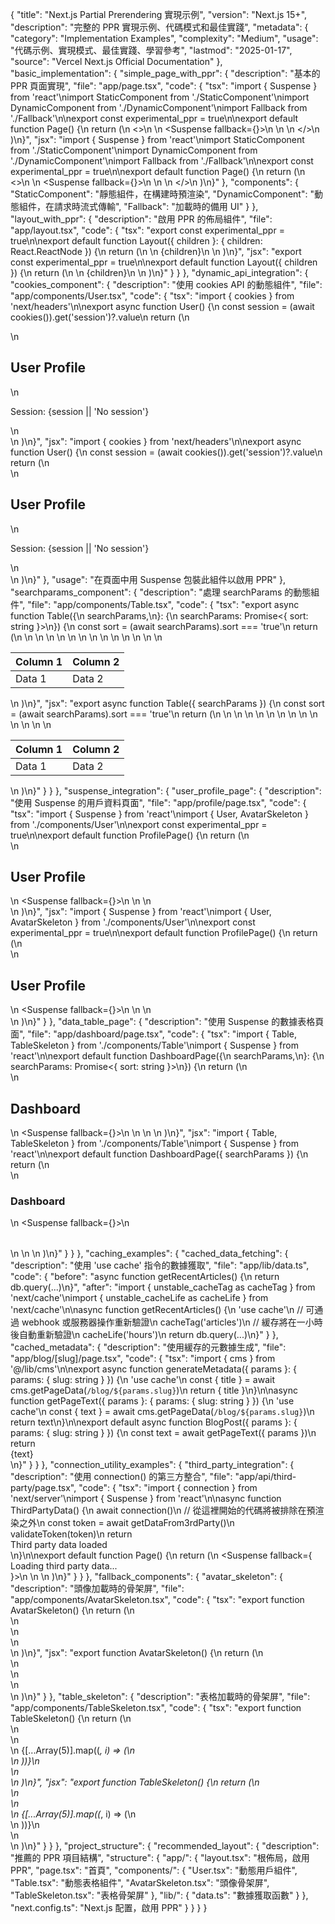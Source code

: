 {
  "title": "Next.js Partial Prerendering 實現示例",
  "version": "Next.js 15+",
  "description": "完整的 PPR 實現示例、代碼模式和最佳實踐",
  "metadata": {
    "category": "Implementation Examples",
    "complexity": "Medium",
    "usage": "代碼示例、實現模式、最佳實踐、學習參考",
    "lastmod": "2025-01-17",
    "source": "Vercel Next.js Official Documentation"
  },
  "basic_implementation": {
    "simple_page_with_ppr": {
      "description": "基本的 PPR 頁面實現",
      "file": "app/page.tsx",
      "code": {
        "tsx": "import { Suspense } from 'react'\nimport StaticComponent from './StaticComponent'\nimport DynamicComponent from './DynamicComponent'\nimport Fallback from './Fallback'\n\nexport const experimental_ppr = true\n\nexport default function Page() {\n  return (\n    <>\n      <StaticComponent />\n      <Suspense fallback={<Fallback />}>\n        <DynamicComponent />\n      </Suspense>\n    </>\n  )\n}",
        "jsx": "import { Suspense } from 'react'\nimport StaticComponent from './StaticComponent'\nimport DynamicComponent from './DynamicComponent'\nimport Fallback from './Fallback'\n\nexport const experimental_ppr = true\n\nexport default function Page() {\n  return (\n    <>\n      <StaticComponent />\n      <Suspense fallback={<Fallback />}>\n        <DynamicComponent />\n      </Suspense>\n    </>\n  )\n}"
      },
      "components": {
        "StaticComponent": "靜態組件，在構建時預渲染",
        "DynamicComponent": "動態組件，在請求時流式傳輸",
        "Fallback": "加載時的備用 UI"
      }
    },
    "layout_with_ppr": {
      "description": "啟用 PPR 的佈局組件",
      "file": "app/layout.tsx",
      "code": {
        "tsx": "export const experimental_ppr = true\n\nexport default function Layout({ children }: { children: React.ReactNode }) {\n  return (\n    <html>\n      <body>{children}</body>\n    </html>\n  )\n}",
        "jsx": "export const experimental_ppr = true\n\nexport default function Layout({ children }) {\n  return (\n    <html>\n      <body>{children}</body>\n    </html>\n  )\n}"
      }
    }
  },
  "dynamic_api_integration": {
    "cookies_component": {
      "description": "使用 cookies API 的動態組件",
      "file": "app/components/User.tsx",
      "code": {
        "tsx": "import { cookies } from 'next/headers'\n\nexport async function User() {\n  const session = (await cookies()).get('session')?.value\n  return (\n    <div>\n      <h2>User Profile</h2>\n      <p>Session: {session || 'No session'}</p>\n    </div>\n  )\n}",
        "jsx": "import { cookies } from 'next/headers'\n\nexport async function User() {\n  const session = (await cookies()).get('session')?.value\n  return (\n    <div>\n      <h2>User Profile</h2>\n      <p>Session: {session || 'No session'}</p>\n    </div>\n  )\n}"
      },
      "usage": "在頁面中用 Suspense 包裝此組件以啟用 PPR"
    },
    "searchparams_component": {
      "description": "處理 searchParams 的動態組件",
      "file": "app/components/Table.tsx",
      "code": {
        "tsx": "export async function Table({\n  searchParams,\n}: {\n  searchParams: Promise<{ sort: string }>\n}) {\n  const sort = (await searchParams).sort === 'true'\n  return (\n    <table>\n      <thead>\n        <tr>\n          <th>Column 1</th>\n          <th>Column 2</th>\n        </tr>\n      </thead>\n      <tbody>\n        <tr>\n          <td>Data 1</td>\n          <td>Data 2</td>\n        </tr>\n      </tbody>\n    </table>\n  )\n}",
        "jsx": "export async function Table({ searchParams }) {\n  const sort = (await searchParams).sort === 'true'\n  return (\n    <table>\n      <thead>\n        <tr>\n          <th>Column 1</th>\n          <th>Column 2</th>\n        </tr>\n      </thead>\n      <tbody>\n        <tr>\n          <td>Data 1</td>\n          <td>Data 2</td>\n        </tr>\n      </tbody>\n    </table>\n  )\n}"
      }
    }
  },
  "suspense_integration": {
    "user_profile_page": {
      "description": "使用 Suspense 的用戶資料頁面",
      "file": "app/profile/page.tsx",
      "code": {
        "tsx": "import { Suspense } from 'react'\nimport { User, AvatarSkeleton } from './components/User'\n\nexport const experimental_ppr = true\n\nexport default function ProfilePage() {\n  return (\n    <section>\n      <h1>User Profile</h1>\n      <Suspense fallback={<AvatarSkeleton />}>\n        <User />\n      </Suspense>\n    </section>\n  )\n}",
        "jsx": "import { Suspense } from 'react'\nimport { User, AvatarSkeleton } from './components/User'\n\nexport const experimental_ppr = true\n\nexport default function ProfilePage() {\n  return (\n    <section>\n      <h1>User Profile</h1>\n      <Suspense fallback={<AvatarSkeleton />}>\n        <User />\n      </Suspense>\n    </section>\n  )\n}"
      }
    },
    "data_table_page": {
      "description": "使用 Suspense 的數據表格頁面",
      "file": "app/dashboard/page.tsx",
      "code": {
        "tsx": "import { Table, TableSkeleton } from './components/Table'\nimport { Suspense } from 'react'\n\nexport default function DashboardPage({\n  searchParams,\n}: {\n  searchParams: Promise<{ sort: string }>\n}) {\n  return (\n    <section>\n      <h1>Dashboard</h1>\n      <Suspense fallback={<TableSkeleton />}>\n        <Table searchParams={searchParams} />\n      </Suspense>\n    </section>\n  )\n}",
        "jsx": "import { Table, TableSkeleton } from './components/Table'\nimport { Suspense } from 'react'\n\nexport default function DashboardPage({ searchParams }) {\n  return (\n    <section>\n      <h1>Dashboard</h1>\n      <Suspense fallback={<TableSkeleton />}>\n        <Table searchParams={searchParams} />\n      </Suspense>\n    </section>\n  )\n}"
      }
    }
  },
  "caching_examples": {
    "cached_data_fetching": {
      "description": "使用 'use cache' 指令的數據獲取",
      "file": "app/lib/data.ts",
      "code": {
        "before": "async function getRecentArticles() {\n  return db.query(...)\n}",
        "after": "import { unstable_cacheTag as cacheTag } from 'next/cache'\nimport { unstable_cacheLife as cacheLife } from 'next/cache'\n\nasync function getRecentArticles() {\n  'use cache'\n  // 可通過 webhook 或服務器操作重新驗證\n  cacheTag('articles')\n  // 緩存將在一小時後自動重新驗證\n  cacheLife('hours')\n  return db.query(...)\n}"
      }
    },
    "cached_metadata": {
      "description": "使用緩存的元數據生成",
      "file": "app/blog/[slug]/page.tsx",
      "code": {
        "tsx": "import { cms } from '@/lib/cms'\n\nexport async function generateMetadata({ params }: { params: { slug: string } }) {\n  'use cache'\n  const { title } = await cms.getPageData(`/blog/${params.slug}`)\n  return { title }\n}\n\nasync function getPageText({ params }: { params: { slug: string } }) {\n  'use cache'\n  const { text } = await cms.getPageData(`/blog/${params.slug}`)\n  return text\n}\n\nexport default async function BlogPost({ params }: { params: { slug: string } }) {\n  const text = await getPageText({ params })\n  return <article>{text}</article>\n}"
      }
    }
  },
  "connection_utility_examples": {
    "third_party_integration": {
      "description": "使用 connection() 的第三方整合",
      "file": "app/api/third-party/page.tsx",
      "code": {
        "tsx": "import { connection } from 'next/server'\nimport { Suspense } from 'react'\n\nasync function ThirdPartyData() {\n  await connection()\n  // 從這裡開始的代碼將被排除在預渲染之外\n  const token = await getDataFrom3rdParty()\n  validateToken(token)\n  return <div>Third party data loaded</div>\n}\n\nexport default function Page() {\n  return (\n    <Suspense fallback={<div>Loading third party data...</div>}>\n      <ThirdPartyData />\n    </Suspense>\n  )\n}"
      }
    }
  },
  "fallback_components": {
    "avatar_skeleton": {
      "description": "頭像加載時的骨架屏",
      "file": "app/components/AvatarSkeleton.tsx",
      "code": {
        "tsx": "export function AvatarSkeleton() {\n  return (\n    <div className='animate-pulse'>\n      <div className='w-16 h-16 bg-gray-300 rounded-full'></div>\n      <div className='mt-2 w-24 h-4 bg-gray-300 rounded'></div>\n    </div>\n  )\n}",
        "jsx": "export function AvatarSkeleton() {\n  return (\n    <div className='animate-pulse'>\n      <div className='w-16 h-16 bg-gray-300 rounded-full'></div>\n      <div className='mt-2 w-24 h-4 bg-gray-300 rounded'></div>\n    </div>\n  )\n}"
      }
    },
    "table_skeleton": {
      "description": "表格加載時的骨架屏",
      "file": "app/components/TableSkeleton.tsx",
      "code": {
        "tsx": "export function TableSkeleton() {\n  return (\n    <div className='animate-pulse'>\n      <div className='w-full h-8 bg-gray-300 rounded mb-4'></div>\n      <div className='space-y-2'>\n        {[...Array(5)].map((_, i) => (\n          <div key={i} className='w-full h-6 bg-gray-300 rounded'></div>\n        ))}\n      </div>\n    </div>\n  )\n}",
        "jsx": "export function TableSkeleton() {\n  return (\n    <div className='animate-pulse'>\n      <div className='w-full h-8 bg-gray-300 rounded mb-4'></div>\n      <div className='space-y-2'>\n        {[...Array(5)].map((_, i) => (\n          <div key={i} className='w-full h-6 bg-gray-300 rounded'></div>\n        ))}\n      </div>\n    </div>\n  )\n}"
      }
    }
  },
  "project_structure": {
    "recommended_layout": {
      "description": "推薦的 PPR 項目結構",
      "structure": {
        "app/": {
          "layout.tsx": "根佈局，啟用 PPR",
          "page.tsx": "首頁",
          "components/": {
            "User.tsx": "動態用戶組件",
            "Table.tsx": "動態表格組件",
            "AvatarSkeleton.tsx": "頭像骨架屏",
            "TableSkeleton.tsx": "表格骨架屏"
          },
          "lib/": {
            "data.ts": "數據獲取函數"
          }
        },
        "next.config.ts": "Next.js 配置，啟用 PPR"
      }
    }
  }
}

